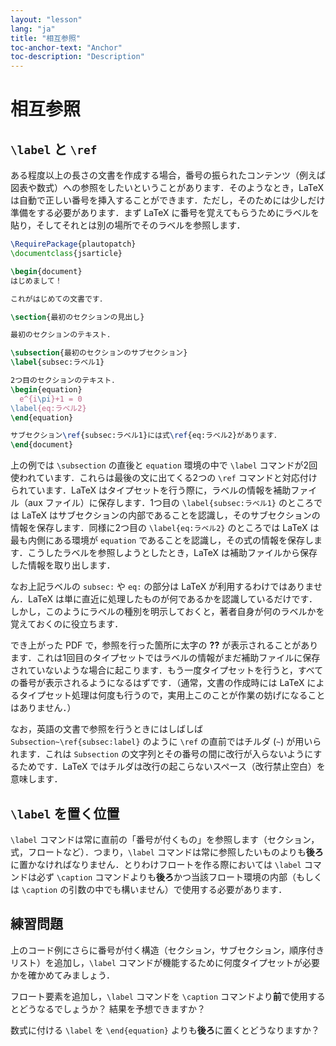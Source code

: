 ```yaml
---
layout: "lesson"
lang: "ja"
title: "相互参照"
toc-anchor-text: "Anchor"
toc-description: "Description"
---
```


# 相互参照

## `\label` と `\ref`

ある程度以上の長さの文書を作成する場合，番号の振られたコンテンツ（例えば図表や数式）への参照をしたいということがあります．そのようなとき，LaTeX は自動で正しい番号を挿入することができます．ただし，そのためには少しだけ準備をする必要があります．まず LaTeX に番号を覚えてもらうためにラベルを貼り，そしてそれとは別の場所でそのラベルを参照します．

```latex
\RequirePackage{plautopatch}
\documentclass{jsarticle}

\begin{document}
はじめまして！

これがはじめての文書です．

\section{最初のセクションの見出し}

最初のセクションのテキスト．

\subsection{最初のセクションのサブセクション}
\label{subsec:ラベル1}

2つ目のセクションのテキスト．
\begin{equation}
  e^{i\pi}+1 = 0
\label{eq:ラベル2}
\end{equation}

サブセクション\ref{subsec:ラベル1}には式\ref{eq:ラベル2}があります．
\end{document}
```

上の例では `\subsection` の直後と `equation` 環境の中で `\label` コマンドが2回使われています．これらは最後の文に出てくる2つの `\ref` コマンドと対応付けられています．LaTeX はタイプセットを行う際に，ラベルの情報を補助ファイル（aux ファイル）に保存します．1つ目の `\label{subsec:ラベル1}` のところでは LaTeX はサブセクションの内部であることを認識し，そのサブセクションの情報を保存します．同様に2つ目の `\label{eq:ラベル2}` のところでは LaTeX は最も内側にある環境が `equation` であることを認識し，その式の情報を保存します．こうしたラベルを参照しようとしたとき，LaTeX は補助ファイルから保存した情報を取り出します．

なお上記ラベルの `subsec:` や `eq:` の部分は LaTeX が利用するわけではありません．LaTeX は単に直近に処理したものが何であるかを認識しているだけです．しかし，このようにラベルの種別を明示しておくと，著者自身が何のラベルかを覚えておくのに役立ちます．

でき上がった PDF で，参照を行った箇所に太字の **??** が表示されることがあります．これは1回目のタイプセットではラベルの情報がまだ補助ファイルに保存されていないような場合に起こります．もう一度タイプセットを行うと，すべての番号が表示されるようになるはずです．（通常，文書の作成時には LaTeX によるタイプセット処理は何度も行うので，実用上このことが作業の妨げになることはありません．）

なお，英語の文書で参照を行うときにはしばしば `Subsection~\ref{subsec:label}` のように `\ref` の直前ではチルダ (`~`) が用いられます．これは `Subsection` の文字列とその番号の間に改行が入らないようにするためです．LaTeX ではチルダは改行の起こらないスペース（改行禁止空白）を意味します．

## `\label` を置く位置

`\label` コマンドは常に直前の「番号が付くもの」を参照します（セクション，式，フロートなど）．つまり，`\label` コマンドは常に参照したいものよりも**後ろ**に置かなければなりません．とりわけフロートを作る際においては `\label` コマンドは必ず `\caption` コマンドよりも**後ろ**かつ当該フロート環境の内部（もしくは `\caption` の引数の中でも構いません）で使用する必要があります．

## 練習問題

上のコード例にさらに番号が付く構造（セクション，サブセクション，順序付きリスト）を追加し，`\label` コマンドが機能するために何度タイプセットが必要かを確かめてみましょう．

フロート要素を追加し，`\label` コマンドを `\caption` コマンドより**前**で使用するとどうなるでしょうか？ 結果を予想できますか？

数式に付ける `\label` を `\end{equation}` よりも**後ろ**に置くとどうなりますか？
